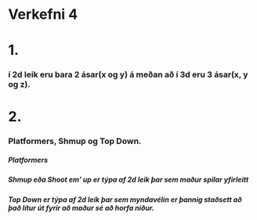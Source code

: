 # Verkefni 4

# 1.  
### í 2d leik eru bara 2 ásar(x og y) á meðan að í 3d eru 3 ásar(x, y og z).

# 2.
### Platformers, Shmup og Top Down.
##### Platformers
##### Shmup eða Shoot em' up er týpa af 2d leik þar sem maður spilar yfirleitt
##### Top Down er týpa af 2d leik þar sem myndavélin er þannig staðsett að það lítur út fyrir að maður sé að horfa niður.

